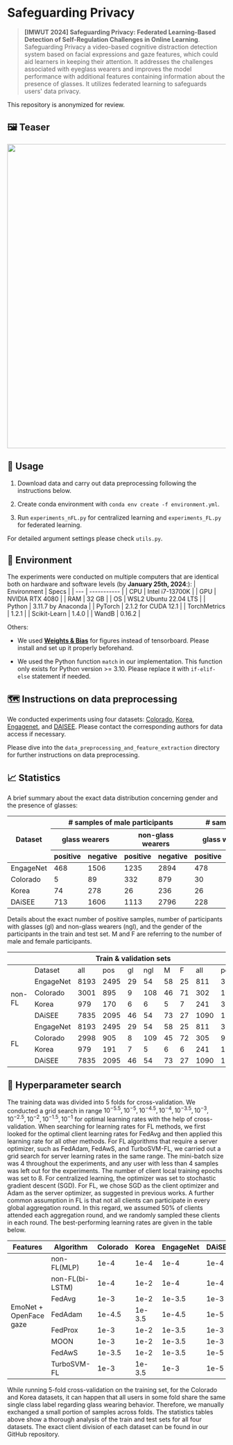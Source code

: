 
# Safeguarding Privacy

> **[IMWUT 2024] Safeguarding Privacy: Federated Learning-Based Detection of Self-Regulation Challenges in Online Learning**.
> Safeguarding Privacy a video-based cognitive distraction detection system based on facial expressions and gaze features, which could aid learners in keeping their attention. It addresses the challenges associated with eyeglass wearers and improves the model performance with additional features containing information about the presence of glasses. It utilizes federated learning to safeguards users' data privacy. 

This repository is anonymized for review.

## 🖼️ Teaser
<img src="https://github.com/wmd0701/Digital-Self-Control/assets/34072813/6baafcb5-138e-4006-8b88-984842a052b5" width="700">

## 💁 Usage
1. Download data and carry out data preprocessing following the instructions below.

2. Create conda environment with `conda env create -f environment.yml`.

3. Run `experiments_nFL.py` for centralized learning and `experiments_FL.py` for federated learning.

For detailed argument settings please check `utils.py`. 

## 🔧 Environment
The experiments were conducted on multiple computers that are identical both on hardware and software levels (by **January 25th, 2024**:):
| Environment | Specs |
| --- | ----------- |
| CPU | Intel i7-13700K |
| GPU | NVIDIA RTX 4080 |
| RAM | 32 GB |
| OS | WSL2 Ubuntu 22.04 LTS |
| Python | 3.11.7 by Anaconda |
| PyTorch | 2.1.2 for CUDA 12.1 |
| TorchMetrics | 1.2.1 |
| Scikit-Learn | 1.4.0 |
| WandB | 0.16.2 |

Others:
- We used **[Weights & Bias](https://wandb.ai/site)** for figures instead of tensorboard. Please install and set up it properly beforehand.

- We used the Python function `match` in our implementation. This function only exists for Python version >= 3.10. Please replace it with `if-elif-else` statement if needed.

## 🗺 Instructions on data preprocessing
We conducted experiments using four datasets: [Colorado](https://ieeexplore.ieee.org/abstract/document/8680698), [Korea](https://nmsl.kaist.ac.kr/projects/attention/), [Engagenet](https://github.com/engagenet/engagenet_baselines), and [DAISEE](https://people.iith.ac.in/vineethnb/resources/daisee/index.html). Please contact the corresponding authors for data access if necessary.

Please dive into the `data_preprocessing_and_feature_extraction` directory for further instructions on data preprocessing.

## 📈 Statistics
A brief summary about the exact data distribution concerning gender and the presence of glasses:
<table class="tg">
<thead>
  <tr>
    <th class="tg-xwyw" rowspan="3">Dataset<br></th>
    <th class="tg-c3ow" colspan="4"># samples of male participants</th>
    <th class="tg-c3ow" colspan="4"># samples of female participants</th>
  </tr>
  <tr>
    <th class="tg-c3ow" colspan="2">glass wearers</th>
    <th class="tg-c3ow" colspan="2">non-glass wearers</th>
    <th class="tg-c3ow" colspan="2">glass wearers</th>
    <th class="tg-c3ow" colspan="2">non-glass wearers</th>
  </tr>
  <tr>
    <th class="tg-c3ow">positive</th>
    <th class="tg-c3ow">negative</th>
    <th class="tg-c3ow">positive</th>
    <th class="tg-c3ow">negative</th>
    <th class="tg-c3ow">positive</th>
    <th class="tg-c3ow">negative</th>
    <th class="tg-c3ow">positive</th>
    <th class="tg-c3ow">negative</th>
  </tr>
</thead>
<tbody>
  <tr>
    <td class="tg-c3ow">EngageNet</td>
    <td class="tg-c3ow">468</td>
    <td class="tg-c3ow">1506</td>
    <td class="tg-c3ow">1235</td>
    <td class="tg-c3ow">2894</td>
    <td class="tg-c3ow">478</td>
    <td class="tg-c3ow">562</td>
    <td class="tg-c3ow">622</td>
    <td class="tg-c3ow">1239</td>
  </tr>
  <tr>
    <td class="tg-c3ow">Colorado</td>
    <td class="tg-c3ow">5</td>
    <td class="tg-c3ow">89</td>
    <td class="tg-c3ow">332</td>
    <td class="tg-c3ow">879</td>
    <td class="tg-c3ow">30</td>
    <td class="tg-c3ow">212</td>
    <td class="tg-c3ow">628</td>
    <td class="tg-c3ow">1128</td>
  </tr>
  <tr>
    <td class="tg-c3ow">Korea</td>
    <td class="tg-c3ow">74</td>
    <td class="tg-c3ow">278</td>
    <td class="tg-c3ow">26</td>
    <td class="tg-c3ow">236</td>
    <td class="tg-c3ow">26</td>
    <td class="tg-c3ow">201</td>
    <td class="tg-c3ow">80</td>
    <td class="tg-c3ow">299</td>
  </tr>
  <tr>
    <td class="tg-c3ow">DAiSEE</td>
    <td class="tg-c3ow">713</td>
    <td class="tg-c3ow">1606</td>
    <td class="tg-c3ow">1113</td>
    <td class="tg-c3ow">2796</td>
    <td class="tg-c3ow">228</td>
    <td class="tg-c3ow">1352</td>
    <td class="tg-c3ow">199</td>
    <td class="tg-c3ow">918</td>
  </tr>
</tbody>
</table>

Details about the exact number of positive samples, number of participants with glasses (gl) and non-glass wearers (ngl), and the gender of the participants in the train and test set. M and F are referring to the number of male and female participants.
<table class="tg">
<thead>
  <tr>
    <th class="tg-baqh"></th>
    <th class="tg-baqh"></th>
    <th class="tg-baqh" colspan="6">Train &amp; validation sets</th>
    <th class="tg-baqh" colspan="6">Test set</th>
  </tr>
</thead>
<tbody>
  <tr>
    <td class="tg-baqh"></td>
    <td class="tg-baqh">Dataset</td>
    <td class="tg-baqh">all</td>
    <td class="tg-baqh">pos</td>
    <td class="tg-baqh">gl</td>
    <td class="tg-baqh">ngl</td>
    <td class="tg-baqh">M</td>
    <td class="tg-baqh">F</td>
    <td class="tg-baqh">all</td>
    <td class="tg-baqh">pos</td>
    <td class="tg-baqh">gl</td>
    <td class="tg-baqh">ngl</td>
    <td class="tg-baqh">M</td>
    <td class="tg-baqh">F</td>
  </tr>
  <tr>
    <td class="tg-nrix" rowspan="4">non-FL</td>
    <td class="tg-baqh">EngageNet</td>
    <td class="tg-baqh">8193</td>
    <td class="tg-baqh">2495</td>
    <td class="tg-baqh">29</td>
    <td class="tg-baqh">54</td>
    <td class="tg-baqh">58</td>
    <td class="tg-baqh">25</td>
    <td class="tg-baqh">811</td>
    <td class="tg-baqh">308</td>
    <td class="tg-baqh">4</td>
    <td class="tg-baqh">12</td>
    <td class="tg-baqh">7</td>
    <td class="tg-baqh">9</td>
  </tr>
  <tr>
    <td class="tg-baqh">Colorado</td>
    <td class="tg-baqh">3001</td>
    <td class="tg-baqh">895</td>
    <td class="tg-baqh">9</td>
    <td class="tg-baqh">108</td>
    <td class="tg-baqh">46</td>
    <td class="tg-baqh">71</td>
    <td class="tg-baqh">302</td>
    <td class="tg-baqh">100</td>
    <td class="tg-baqh">3</td>
    <td class="tg-baqh">10</td>
    <td class="tg-baqh">4</td>
    <td class="tg-baqh">9</td>
  </tr>
  <tr>
    <td class="tg-baqh">Korea</td>
    <td class="tg-baqh">979</td>
    <td class="tg-baqh">170</td>
    <td class="tg-baqh">6</td>
    <td class="tg-baqh">6</td>
    <td class="tg-baqh">5</td>
    <td class="tg-baqh">7</td>
    <td class="tg-baqh">241</td>
    <td class="tg-baqh">36</td>
    <td class="tg-baqh">1</td>
    <td class="tg-baqh">2</td>
    <td class="tg-baqh">2</td>
    <td class="tg-baqh">1</td>
  </tr>
  <tr>
    <td class="tg-baqh">DAiSEE</td>
    <td class="tg-baqh">7835</td>
    <td class="tg-baqh">2095</td>
    <td class="tg-baqh">46</td>
    <td class="tg-baqh">54</td>
    <td class="tg-baqh">73</td>
    <td class="tg-baqh">27</td>
    <td class="tg-baqh">1090</td>
    <td class="tg-baqh">158</td>
    <td class="tg-baqh">8</td>
    <td class="tg-baqh">4</td>
    <td class="tg-baqh">8</td>
    <td class="tg-baqh">4</td>
  </tr>
  <tr>
    <td class="tg-nrix" rowspan="4">FL</td>
    <td class="tg-baqh">EngageNet</td>
    <td class="tg-baqh">8193</td>
    <td class="tg-baqh">2495</td>
    <td class="tg-baqh">29</td>
    <td class="tg-baqh">54</td>
    <td class="tg-baqh">58</td>
    <td class="tg-baqh">25</td>
    <td class="tg-baqh">811</td>
    <td class="tg-baqh">308</td>
    <td class="tg-baqh">4</td>
    <td class="tg-baqh">12</td>
    <td class="tg-baqh">7</td>
    <td class="tg-baqh">9</td>
  </tr>
  <tr>
    <td class="tg-baqh">Colorado</td>
    <td class="tg-baqh">2998</td>
    <td class="tg-baqh">905</td>
    <td class="tg-baqh">8</td>
    <td class="tg-baqh">109</td>
    <td class="tg-baqh">45</td>
    <td class="tg-baqh">72</td>
    <td class="tg-baqh">305</td>
    <td class="tg-baqh">90</td>
    <td class="tg-baqh">4</td>
    <td class="tg-baqh">9</td>
    <td class="tg-baqh">5</td>
    <td class="tg-baqh">8</td>
  </tr>
  <tr>
    <td class="tg-baqh">Korea</td>
    <td class="tg-baqh">979</td>
    <td class="tg-baqh">191</td>
    <td class="tg-baqh">7</td>
    <td class="tg-baqh">5</td>
    <td class="tg-baqh">6</td>
    <td class="tg-baqh">6</td>
    <td class="tg-baqh">241</td>
    <td class="tg-baqh">15</td>
    <td class="tg-baqh">0</td>
    <td class="tg-baqh">3</td>
    <td class="tg-baqh">1</td>
    <td class="tg-baqh">2</td>
  </tr>
  <tr>
    <td class="tg-baqh">DAiSEE</td>
    <td class="tg-baqh">7835</td>
    <td class="tg-baqh">2095</td>
    <td class="tg-baqh">46</td>
    <td class="tg-baqh">54</td>
    <td class="tg-baqh">73</td>
    <td class="tg-baqh">27</td>
    <td class="tg-baqh">1090</td>
    <td class="tg-baqh">158</td>
    <td class="tg-baqh">8</td>
    <td class="tg-baqh">4</td>
    <td class="tg-baqh">8</td>
    <td class="tg-baqh">4</td>
  </tr>
</tbody>
</table>

## 🏃 Hyperparameter search
The training data was divided into 5 folds for cross-validation. We conducted a grid search in range $10^{-5.5}, 10^{-5}, 10^{-4.5}, 10^{-4}, 10^{-3.5}, 10^{-3}, 10^{-2.5}, 10^{-2}, 10^{-1.5}, 10^{-1}$ for optimal learning rates with the help of cross-validation. When searching for learning rates for FL methods, we first looked for the optimal client learning rates for FedAvg and then applied this learning rate for all other methods. For FL algorithms that require a server optimizer, such as FedAdam, FedAwS, and TurboSVM-FL, we carried out a grid search for server learning rates in the same range. The mini-batch size was 4 throughout the experiments, and any user with less than 4 samples was left out for the experiments. The number of client local training epochs was set to 8. For centralized learning, the optimizer was set to stochastic gradient descent (SGD). For FL, we chose SGD as the client optimizer and Adam as the server optimizer, as suggested in previous works. A further common assumption in FL is that not all clients can participate in every global aggregation round. In this regard, we assumed 50\% of clients attended each aggregation round, and we randomly sampled these clients in each round. The best-performing learning rates are given in the table below.
<table class="tg">
<thead>
  <tr>
    <th class="tg-nrix">Features</th>
    <th class="tg-nrix">Algorithm</th>
    <th class="tg-nrix">Colorado</th>
    <th class="tg-nrix">Korea</th>
    <th class="tg-nrix">EngageNet</th>
    <th class="tg-nrix">DAiSEE</th>
  </tr>
</thead>
<tbody>
  <tr>
    <td class="tg-nrix" rowspan="8">EmoNet + <br>OpenFace<br>gaze</td>
    <td class="tg-nrix">non-FL(MLP)</td>
    <td class="tg-nrix">1e-4</td>
    <td class="tg-nrix">1e-4</td>
    <td class="tg-nrix">1e-4</td>
    <td class="tg-nrix">1e-4</td>
  </tr>
  <tr>
    <td class="tg-nrix">non-FL(bi-LSTM)</td>
    <td class="tg-nrix">1e-4</td>
    <td class="tg-nrix">1e-2</td>
    <td class="tg-nrix">1e-4</td>
    <td class="tg-nrix">1e-4</td>
  </tr>
  <tr>
    <td class="tg-nrix">FedAvg</td>
    <td class="tg-nrix">1e-3</td>
    <td class="tg-nrix">1e-2</td>
    <td class="tg-nrix">1e-3.5</td>
    <td class="tg-nrix">1e-3</td>
  </tr>
  <tr>
    <td class="tg-nrix">FedAdam</td>
    <td class="tg-nrix">1e-4.5</td>
    <td class="tg-nrix">1e-3.5</td>
    <td class="tg-nrix">1e-4.5</td>
    <td class="tg-nrix">1e-5</td>
  </tr>
  <tr>
    <td class="tg-nrix">FedProx</td>
    <td class="tg-nrix">1e-3</td>
    <td class="tg-nrix">1e-2</td>
    <td class="tg-nrix">1e-3.5</td>
    <td class="tg-nrix">1e-3</td>
  </tr>
  <tr>
    <td class="tg-nrix">MOON</td>
    <td class="tg-nrix">1e-3</td>
    <td class="tg-nrix">1e-2</td>
    <td class="tg-nrix">1e-3.5</td>
    <td class="tg-nrix">1e-3</td>
  </tr>
  <tr>
    <td class="tg-nrix">FedAwS</td>
    <td class="tg-nrix">1e-3.5</td>
    <td class="tg-nrix">1e-2</td>
    <td class="tg-nrix">1e-3.5</td>
    <td class="tg-nrix">1e-5</td>
  </tr>
  <tr>
    <td class="tg-nrix">TurboSVM-FL</td>
    <td class="tg-nrix">1e-3</td>
    <td class="tg-nrix">1e-3.5</td>
    <td class="tg-nrix">1e-3</td>
    <td class="tg-nrix">1e-5</td>
  </tr>
</tbody>
</table>

While running 5-fold cross-validation on the training set, for the Colorado and Korea datasets, it can happen that all users in some fold share the same single class label regarding glass wearing behavior. Therefore, we manually exchanged a small portion of samples across folds. The statistics tables above show a thorough analysis of the train and test sets for all four datasets. The exact client division of each dataset can be found in our GitHub repository.
